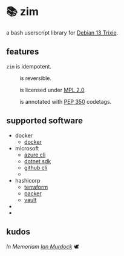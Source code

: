 <!-- This Source Code Form is subject to the terms of the Mozilla Public
   - License, v. 2.0. If a copy of the MPL was not distributed with this
   - file, You can obtain one at https://mozilla.org/MPL/2.0/. -->

# 📚 zim

a bash userscript library for [Debian 13 Trixie](https://wiki.debian.org/DebianTrixie).

## features
`zim` is idempotent.

&nbsp;&nbsp;&nbsp;&nbsp;&nbsp;&nbsp;&nbsp;&nbsp;&nbsp;is reversible.

&nbsp;&nbsp;&nbsp;&nbsp;&nbsp;&nbsp;&nbsp;&nbsp;&nbsp;is licensed under [MPL 2.0](https://www.mozilla.org/en-US/MPL/2.0/).

&nbsp;&nbsp;&nbsp;&nbsp;&nbsp;&nbsp;&nbsp;&nbsp;&nbsp;is annotated with [PEP 350](https://peps.python.org/pep-0350/) codetags.

## supported software

- docker
  - [docker](https://docs.docker.com/)
- microsoft
  - [azure cli](https://learn.microsoft.com/en-us/cli/azure/)
  - [dotnet sdk](https://learn.microsoft.com/en-us/dotnet/)
  - [github cli](https://cli.github.com/manual/)
  - 
- hashicorp
   - [terraform](https://developer.hashicorp.com/terraform/docs)
   - [packer](https://developer.hashicorp.com/packer/docs)
   - [vault](https://developer.hashicorp.com/vault/docs)
- []()
- 
## kudos
*In Memoriam [Ian Murdock](https://www.debian.org/doc/manuals/project-history/manifesto.en.html)* 🕊️
